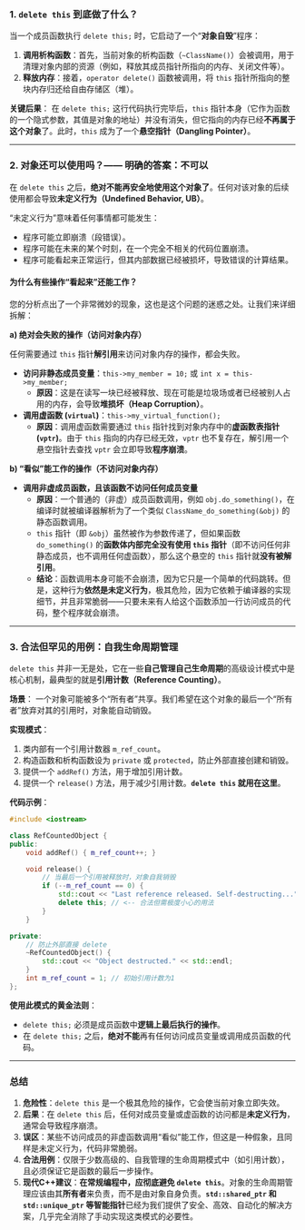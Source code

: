 ### 1\. `delete this` 到底做了什么？

当一个成员函数执行 `delete this;` 时，它启动了一个“**对象自毁**”程序：

1.  **调用析构函数**：首先，当前对象的析构函数（`~ClassName()`）会被调用，用于清理对象内部的资源（例如，释放其成员指针所指向的内存、关闭文件等）。
2.  **释放内存**：接着，`operator delete()` 函数被调用，将 `this` 指针所指向的整块内存归还给自由存储区（堆）。

**关键后果**：
在 `delete this;` 这行代码执行完毕后，`this` 指针本身（它作为函数的一个隐式参数，其值是对象的地址）并没有消失，但它指向的内存已经**不再属于这个对象**了。此时，`this` 成为了一个**悬空指针（Dangling Pointer）**。

-----

### 2\. 对象还可以使用吗？—— 明确的答案：不可以

在 `delete this` 之后，**绝对不能再安全地使用这个对象了**。任何对该对象的后续使用都会导致**未定义行为（Undefined Behavior, UB）**。

“未定义行为”意味着任何事情都可能发生：

  * 程序可能立即崩溃（段错误）。
  * 程序可能在未来的某个时刻，在一个完全不相关的代码位置崩溃。
  * 程序可能看起来正常运行，但其内部数据已经被损坏，导致错误的计算结果。

#### 为什么有些操作“看起来”还能工作？

您的分析点出了一个非常微妙的现象，这也是这个问题的迷惑之处。让我们来详细拆解：

**a) 绝对会失败的操作（访问对象内存）**

任何需要通过 `this` 指针**解引用**来访问对象内存的操作，都会失败。

  * **访问非静态成员变量**：`this->my_member = 10;` 或 `int x = this->my_member;`
      * **原因**：这是在读写一块已经被释放、现在可能是垃圾场或者已经被别人占用的内存，会导致**堆损坏（Heap Corruption）**。
  * **调用虚函数 (`virtual`)**：`this->my_virtual_function();`
      * **原因**：调用虚函数需要通过 `this` 指针找到对象内存中的**虚函数表指针(`vptr`)**。由于 `this` 指向的内存已经无效，`vptr` 也不复存在，解引用一个悬空指针去查找 `vptr` 会立即导致**程序崩溃**。

**b) “看似”能工作的操作（不访问对象内存）**

  * **调用非虚成员函数，且该函数不访问任何成员变量**
      * **原因**：一个普通的（非虚）成员函数调用，例如 `obj.do_something()`，在编译时就被编译器解析为了一个类似 `ClassName_do_something(&obj)` 的静态函数调用。
      * `this` 指针（即 `&obj`）虽然被作为参数传递了，但如果函数 `do_something()` 的**函数体内部完全没有使用 `this` 指针**（即不访问任何非静态成员，也不调用任何虚函数），那么这个悬空的 `this` 指针就**没有被解引用**。
      * **结论**：函数调用本身可能不会崩溃，因为它只是一个简单的代码跳转。但是，这种行为**依然是未定义行为**，极其危险，因为它依赖于编译器的实现细节，并且非常脆弱——只要未来有人给这个函数添加一行访问成员的代码，整个程序就会崩溃。

-----

### 3\. 合法但罕见的用例：自我生命周期管理

`delete this` 并非一无是处，它在一些**自己管理自己生命周期**的高级设计模式中是核心机制，最典型的就是**引用计数（Reference Counting）**。

**场景**：
一个对象可能被多个“所有者”共享。我们希望在这个对象的最后一个“所有者”放弃对其的引用时，对象能自动销毁。

**实现模式**：

1.  类内部有一个引用计数器 `m_ref_count`。
2.  构造函数和析构函数设为 `private` 或 `protected`，防止外部直接创建和销毁。
3.  提供一个 `addRef()` 方法，用于增加引用计数。
4.  提供一个 `release()` 方法，用于减少引用计数。**`delete this` 就用在这里**。

**代码示例**：

```cpp
#include <iostream>

class RefCountedObject {
public:
    void addRef() { m_ref_count++; }

    void release() {
        // 当最后一个引用被释放时，对象自我销毁
        if (--m_ref_count == 0) {
            std::cout << "Last reference released. Self-destructing..." << std::endl;
            delete this; // <-- 合法但需极度小心的用法
        }
    }

private:
    // 防止外部直接 delete
    ~RefCountedObject() {
        std::cout << "Object destructed." << std::endl;
    }
    int m_ref_count = 1; // 初始引用计数为1
};
```

**使用此模式的黄金法则**：

  * `delete this;` 必须是成员函数中**逻辑上最后执行的操作**。
  * 在 `delete this;` 之后，**绝对不能**再有任何访问成员变量或调用成员函数的代码。

-----

### 总结

1.  **危险性**：`delete this` 是一个极其危险的操作，它会使当前对象立即失效。
2.  **后果**：在 `delete this` 后，任何对成员变量或虚函数的访问都是**未定义行为**，通常会导致程序崩溃。
3.  **误区**：某些不访问成员的非虚函数调用“看似”能工作，但这是一种假象，且同样是未定义行为，代码非常脆弱。
4.  **合法用例**：仅限于少数高级的、自我管理的生命周期模式中（如引用计数），且必须保证它是函数的最后一步操作。
5.  **现代C++建议**：**在常规编程中，应彻底避免 `delete this`**。对象的生命周期管理应该由其**所有者**来负责，而不是由对象自身负责。**`std::shared_ptr` 和 `std::unique_ptr` 等智能指针**已经为我们提供了安全、高效、自动化的解决方案，几乎完全消除了手动实现这类模式的必要性。